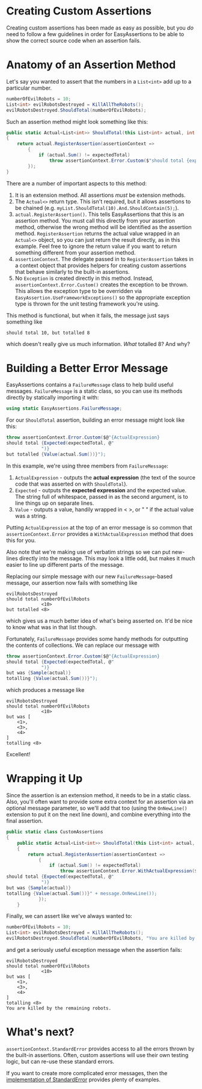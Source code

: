 # Creating Custom Assertions
Creating custom assertions has been made as easy as possible, but you _do_ need to follow a few guidelines in order for EasyAssertions to be able to show the correct source code when an assertion fails.

# Anatomy of an Assertion Method
Let's say you wanted to assert that the numbers in a `List<int>` add up to a particular number.
```c#
numberOfEvilRobots = 10;
List<int> evilRobotsDestroyed = KillAllTheRobots();
evilRobotsDestroyed.ShouldTotal(numberOfEvilRobots);
```

Such an assertion method might look something like this:
```c#
public static Actual<List<int>> ShouldTotal(this List<int> actual, int expectedTotal)
{
    return actual.RegisterAssertion(assertionContext =>
        {
            if (actual.Sum() != expectedTotal)
                throw assertionContext.Error.Custom($"should total {expectedTotal}, but totalled {actual.Sum()}");
        });
}
```
There are a number of important aspects to this method:

1. It is an extension method. All assertions _must_ be extension methods.
2. The `Actual<>` return type. This isn't required, but it allows assertions to be chained (e.g. `myList.ShouldTotal(10).And.ShouldContain(5);`).
3. `actual.RegisterAssertion()`. This tells EasyAssertions that this is an assertion method. You must call this directly from your assertion method, otherwise the wrong method will be identified as the assertion method.
`RegisterAssertion` returns the actual value wrapped in an `Actual<>` object, so you can just return the result directly, as in this example.
Feel free to ignore the return value if you want to return something different from your assertion method.
4. `assertionContext`. The delegate passed in to `RegisterAssertion` takes in a context object that provides helpers for creating custom assertions that behave similarly to the built-in assertions.
4. No `Exception` is created directly in this method. Instead, `assertionContext.Error.Custom()` creates the exception to be thrown.
This allows the exception type to be overridden via `EasyAssertion.UseFrameworkExceptions()` so the appropriate exception type is thrown for the unit testing framework you're using.

This method is functional, but when it fails, the message just says something like

    should total 10, but totalled 8

which doesn't really give us much information. _What_ totalled 8? And why?

# Building a Better Error Message
EasyAssertions contains a `FailureMessage` class to help build useful messages. `FailureMessage` is a static class, so you can use its methods directly by statically importing it with:
```c#
using static EasyAssertions.FailureMessage;
```
For our `ShouldTotal` assertion, building an error message might look like this:
```c#
throw assertionContext.Error.Custom($@"{ActualExpression}
should total {Expected(expectedTotal, @"
             ")}
but totalled {Value(actual.Sum())}");
```
In this example, we're using three members from `FailureMessage`:

1. `ActualExpression` - outputs the **actual expression** (the text of the source code that was asserted on with `ShouldTotal`).
2. `Expected` - outputs the **expected expression** and the expected value. The string full of whitespace, passed in as the second argument, is to line things up on separate lines.
3. `Value` - outputs a value, handily wrapped in < >, or " " if the actual value was a string.

Putting `ActualExpression` at the top of an error message is so common that `assertionContext.Error` provides a `WithActualExpression` method that does this for you.

Also note that we're making use of verbatim strings so we can put new-lines directly into the message. This may look a little odd, but makes it much easier to line up different parts of the message.

Replacing our simple message with our new `FailureMessage`-based message, our assertion now fails with something like
```
evilRobotsDestroyed
should total numberOfEvilRobots
             <10>
but totalled <8>
```
which gives us a much better idea of what's being asserted on. It'd be nice to know what was in that list though.

Fortunately, `FailureMessage` provides some handy methods for outputting the contents of collections.
We can replace our message with
```c#
throw assertionContext.Error.Custom($@"{ActualExpression}
should total {Expected(expectedTotal, @"
             ")}
but was {Sample(actual)}
totalling {Value(actual.Sum())}");
```
which produces a message like
```
evilRobotsDestroyed
should total numberOfEvilRobots
             <10>
but was [
    <1>,
    <3>,
    <4>
]
totalling <8> 
```
Excellent!

# Wrapping it Up
Since the assertion is an extension method, it needs to be in a static class.
Also, you'll often want to provide some extra context for an assertion via an optional message parameter, so we'll add that too (using the `OnNewLine()` extension to put it on the next line down), and combine everything into the final assertion.
```c#
public static class CustomAssertions
{
    public static Actual<List<int>> ShouldTotal(this List<int> actual, int expectedTotal, string? message = null)
    {
        return actual.RegisterAssertion(assertionContext =>
            {
                if (actual.Sum() != expectedTotal)
                    throw assertionContext.Error.WithActualExpression($@"
should total {Expected(expectedTotal, @"
             ")}
but was {Sample(actual)}
totalling {Value(actual.Sum())}" + message.OnNewLine());
            });
    }
```

Finally, we can assert like we've always wanted to:
```c#
numberOfEvilRobots = 10;
List<int> evilRobotsDestroyed = KillAllTheRobots();
evilRobotsDestroyed.ShouldTotal(numberOfEvilRobots, "You are killed by the remaining robots.");
```
and get a seriously useful exception message when the assertion fails:
```
evilRobotsDestroyed
should total numberOfEvilRobots
             <10>
but was [
    <1>,
    <3>,
    <4>
]
totalling <8>
You are killed by the remaining robots.
```

# What's next?
`assertionContext.StandardError` provides access to all the errors thrown by the built-in assertions. Often, custom assertions will use their own testing logic, but can re-use these standard errors.

If you want to create more complicated error messages, then the [implementation of StandardError](../EasyAssertions/StandardErrors.cs) provides plenty of examples.